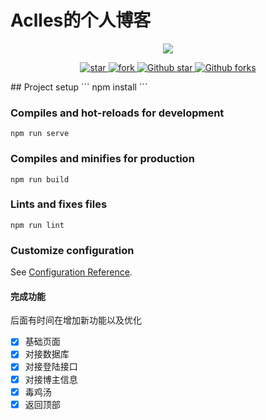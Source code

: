 # Aclles的个人博客
<p align="center">
  <img src="https://s3.ax1x.com/2020/12/31/rjMOY9.jpg"/>
</p>
<p align="center">
  <a href="https://gitee.com/zhao_yunmeng/GRBK_VUE">
    <img src="https://gitee.com/zhao_yunmeng/GRBK_VUE/badge/star.svg?theme=white" alt="star"/>
    <img src="https://gitee.com/zhao_yunmeng/GRBK_VUE/badge/fork.svg" alt="fork"/>
  </a>
  <a href="https://github.com/1050298332/AcBlog">
      <img src="https://img.shields.io/github/stars/fengziye/Gblog.svg?style=social" alt="Github star"/>
      <img src="https://img.shields.io/github/forks/fengziye/Gblog.svg?style=social" alt="Github forks"/>
  </a>
</p>
## Project setup
```
npm install
```

### Compiles and hot-reloads for development
```
npm run serve
```

### Compiles and minifies for production
```
npm run build
```

### Lints and fixes files
```
npm run lint
```

### Customize configuration
See [Configuration Reference](https://cli.vuejs.org/config/).
#### 完成功能
后面有时间在增加新功能以及优化
- [x] 基础页面
- [x] 对接数据库
- [x] 对接登陆接口
- [x] 对接博主信息
- [x] 毒鸡汤
- [x] 返回顶部
